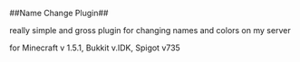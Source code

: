 ##Name Change Plugin##

really simple and gross plugin for changing names and colors on my server

for Minecraft v 1.5.1, Bukkit v.IDK, Spigot v735